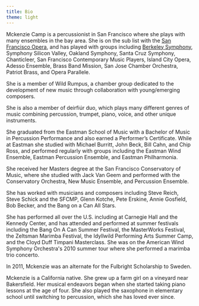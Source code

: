 ```yaml
---
title: Bio
theme: light
---
```

Mckenzie Camp is a percussionist in San Francisco where she plays with many ensembles in the bay area. She is on the sub list with the  [San Francisco Opera](http://sfopera.com/Home.aspx), and has played with groups including [Berkeley Symphony](http://berkeleysymphony.org/), Symphony Silicon Valley, Oakland Symphony, Santa Cruz Symphony, Chanticleer, San Francisco Contemporary Music Players, Island City Opera, Adesso Ensemble, Brass Band Mission,  San Jose Chamber Orchestra, Patriot Brass, and Opera Parallele.

She is a member of Wild Rumpus, a chamber group dedicated to the development of new music
through collaboration with young/emerging composers.

<!--more-->

She is also a member of deirfiúr duo, which plays many different genres of music combining
percussion, trumpet, piano, voice, and other unique instruments.  

She graduated from the Eastman School of Music with a Bachelor of Music in Percussion Performance and also
earned a Performer’s Certificate. While at Eastman she studied with Michael Burritt, John Beck, Bill Cahn, and Chip Ross, and performed regularly with groups including the Eastman Wind Ensemble, Eastman Percussion Ensemble,
and Eastman Philharmonia.

She received her Masters degree at the San Francisco Conservatory of Music, where she studied with Jack Van Geem and performed with the Conservatory Orchestra, New Music Ensemble, and Percussion Ensemble.

She has worked with musicians and composers including Steve Reich, Steve Schick and the SFCMP, Glenn Kotche,
Pete Erskine, Annie Gosfield, Bob Becker, and the Bang on a Can All Stars.

She has performed all over the U.S. including at Carnegie Hall and the Kennedy Center, and has attended and performed at summer festivals including the Bang On A Can Summer Festival, the MasterWorks Festival, the Zeltsman Marimba Festival, the Idyllwild Performing Arts Summer Camp, and the Cloyd Duff Timpani Masterclass. She was on the American Wind Symphony Orchestra's 2010 summer tour where she performed a marimba trio concerto.

In 2011, Mckenzie was an alternate for the Fulbright Scholarship to Sweden.

Mckenzie is a California native. She grew up a farm girl on a vineyard near Bakersfield. Her musical endeavors began
when she started taking piano lessons at the age of four. She also played the saxophone in elementary school
​until switching to percussion, which she has loved ever since.